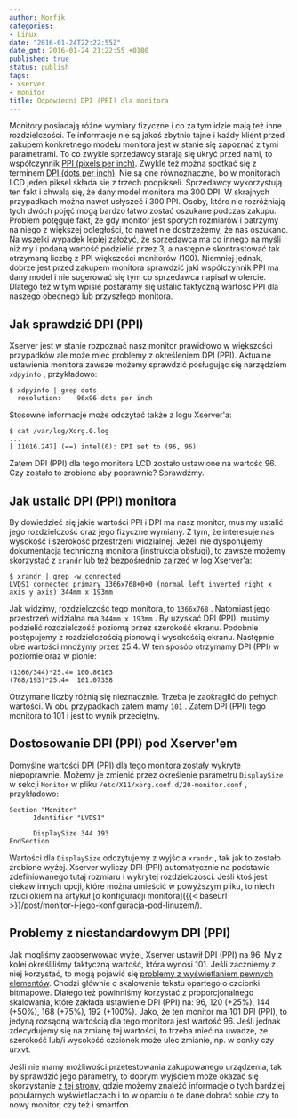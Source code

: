 ```yaml
---
author: Morfik
categories:
- Linux
date: "2016-01-24T22:22:55Z"
date_gmt: 2016-01-24 21:22:55 +0100
published: true
status: publish
tags:
- xserver
- monitor
title: Odpowiedni DPI (PPI) dla monitora
---
```


Monitory posiadają różne wymiary fizyczne i co za tym idzie mają też inne rozdzielczości. Te
informacje nie są jakoś zbytnio tajne i każdy klient przed zakupem konkretnego modelu monitora jest
w stanie się zapoznać z tymi parametrami. To co zwykle sprzedawcy starają się ukryć przed nami, to
współczynnik [PPI (pixels per inch)](https://pl.wikipedia.org/wiki/Ppi). Zwykle też można spotkać
się z terminem [DPI (dots per inch)](https://pl.wikipedia.org/wiki/Dpi). Nie są one równoznaczne,
bo w monitorach LCD jeden piksel składa się z trzech podpikseli. Sprzedawcy wykorzystują ten fakt i
chwalą się, że dany model monitora ma 300 DPI. W skrajnych przypadkach można nawet usłyszeć i 300
PPI. Osoby, które nie rozróżniają tych dwóch pojęć mogą bardzo łatwo zostać oszukane podczas zakupu.
Problem potęguje fakt, że gdy monitor jest sporych rozmiarów i patrzymy na niego z większej
odległości, to nawet nie dostrzeżemy, że nas oszukano. Na wszelki wypadek lepiej założyć, że
sprzedawca ma co innego na myśli niż my i podaną wartość podzielić przez 3, a następnie
skontrastować tak otrzymaną liczbę z PPI większości monitorów (100). Niemniej jednak, dobrze jest
przed zakupem monitora sprawdzić jaki współczynnik PPI ma dany model i nie sugerować się tym co
sprzedawca napisał w ofercie. Dlatego też w tym wpisie postaramy się ustalić faktyczną wartość PPI
dla naszego obecnego lub przyszłego monitora.

<!--more-->
## Jak sprawdzić DPI (PPI)

Xserver jest w stanie rozpoznać nasz monitor prawidłowo w większości przypadków ale może mieć
problemy z określeniem DPI (PPI). Aktualne ustawienia monitora zawsze możemy sprawdzić posługując
się narzędziem `xdpyinfo` , przykładowo:

    $ xdpyinfo | grep dots
      resolution:    96x96 dots per inch

Stosowne informacje może odczytać także z logu Xserver'a:

    $ cat /var/log/Xorg.0.log
    ...
    [ 11016.247] (==) intel(0): DPI set to (96, 96)

Zatem DPI (PPI) dla tego monitora LCD zostało ustawione na wartość 96. Czy zostało to zrobione aby
poprawnie? Sprawdźmy.

## Jak ustalić DPI (PPI) monitora

By dowiedzieć się jakie wartości PPI i DPI ma nasz monitor, musimy ustalić jego rozdzielczość oraz
jego fizyczne wymiany. Z tym, że interesuje nas wysokość i szerokość przestrzeni widzialnej. Jeżeli
nie dysponujemy dokumentacją techniczną monitora (instrukcja obsługi), to zawsze możemy skorzystać z
`xrandr` lub też bezpośrednio zajrzeć w log Xserver'a:

    $ xrandr | grep -w connected
    LVDS1 connected primary 1366x768+0+0 (normal left inverted right x axis y axis) 344mm x 193mm

Jak widzimy, rozdzielczość tego monitora, to `1366x768` . Natomiast jego przestrzeń widzialna ma
`344mm x 193mm` . By uzyskać DPI (PPI), musimy podzielić rozdzielczość poziomą przez szerokość
ekranu. Podobnie postępujemy z rozdzielczością pionową i wysokością ekranu. Następnie obie wartości
mnożymy przez 25.4. W ten sposób otrzymamy DPI (PPI) w poziomie oraz w pionie:

    (1366/344)*25.4= 100.86163
    (768/193)*25.4=  101.07358

Otrzymane liczby różnią się nieznacznie. Trzeba je zaokrąglić do pełnych wartości. W obu przypadkach
zatem mamy `101` . Zatem DPI (PPI) tego monitora to 101 i jest to wynik przeciętny.

## Dostosowanie DPI (PPI) pod Xserver'em

Domyślne wartości DPI (PPI) dla tego monitora zostały wykryte niepoprawnie. Możemy je zmienić przez
określenie parametru `DisplaySize` w sekcji `Monitor` w pliku `/etc/X11/xorg.conf.d/20-monitor.conf`
, przykładowo:

    Section "Monitor"
          Identifier "LVDS1"

          DisplaySize 344 193
    EndSection

Wartości dla `DisplaySize` odczytujemy z wyjścia `xrandr` , tak jak to zostało zrobione wyżej.
Xserver wyliczy DPI (PPI) automatycznie na podstawie zdefiniowanego tutaj rozmiaru i wykrytej
rozdzielczości. Jeśli ktoś jest ciekaw innych opcji, które można umieścić w powyższym pliku, to
niech rzuci okiem na artykuł [o konfiguracji
monitora]({{< baseurl >}}/post/monitor-i-jego-konfiguracja-pod-linuxem/).

## Problemy z niestandardowym DPI (PPI)

Jak mogliśmy zaobserwować wyżej, Xserver ustawił DPI (PPI) na 96. My z kolei określiliśmy faktyczną
wartość, która wynosi 101. Jeśli zaczniemy z niej korzystać, to mogą pojawić się [problemy z
wyświetlaniem pewnych elementów](https://wiki.archlinux.org/index.php/xorg#Setting_DPI_manually).
Chodzi głównie o skalowanie tekstu opartego o czcionki bitmapowe. Dlatego też powinniśmy korzystać z
proporcjonalnego skalowania, które zakłada ustawienie DPI (PPI) na: 96, 120 (+25%), 144 (+50%), 168
(+75%), 192 (+100%). Jako, że ten monitor ma 101 DPI (PPI), to jedyną rozsądną wartością dla tego
monitora jest wartość 96. Jeśli jednak zdecydujemy się na zmianę tej wartości, to trzeba mieć na
uwadze, że szerokość lub/i wysokość czcionek może ulec zmianie, np. w conky czy urxvt.

Jeśli nie mamy możliwości przetestowania zakupowanego urządzenia, tak by sprawdzić jego parametry,
to dobrym wyjściem może okazać się skorzystanie [z tej strony](http://dpi.lv/), gdzie możemy znaleźć
informacje o tych bardziej popularnych wyświetlaczach i to w oparciu o te dane dobrać sobie czy to
nowy monitor, czy też i smartfon.
